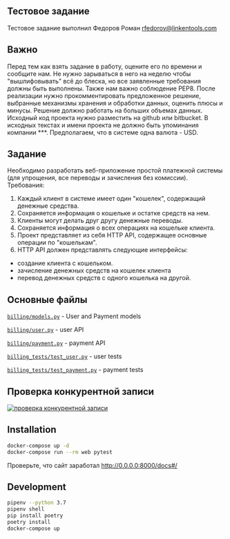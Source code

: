 ## Тестовое задание

Тестовое задание выполнил Федоров Роман rfedorov@linkentools.com 

## Важно
Перед тем как взять задание в работу, оцените его по времени и сообщите нам.
Не нужно зарываться в него на неделю чтобы "вышлифовывать" всё до блеска, но все
заявленные требования должны быть выполнены. Также нам важно соблюдение PEP8.
После реализации нужно прокомментировать предложенное решение, выбранные
механизмы хранения и обработки данных, оценить плюсы и минусы.
Решение должно работать на больших объемах данных.
Исходный код проекта нужно разместить на github или bitbucket.
В исходных текстах и имени проекта не должно быть упоминания компании ***.
Предполагаем, что в системе одна валюта - USD.

## Задание
Необходимо разработать веб-приложение простой платежной системы (для упрощения,
все переводы и зачисления без комиссии).
Требования:
1. Каждый клиент в системе имеет один "кошелек", содержащий денежные средства.
2. Сохраняется информация о кошельке и остатке средств на нем.
3. Клиенты могут делать друг другу денежные переводы.
4. Сохраняется информация о всех операциях на кошельке клиента.
5. Проект представляет из себя HTTP API, содержащее основные операции по "кошелькам".
6. HTTP API должен представлять следующие интерфейсы:
* создание клиента с кошельком.
* зачисление денежных средств на кошелек клиента
* перевод денежных средств с одного кошелька на другой.

## Основные файлы

[`billing/models.py`](billing/models.py) - User and Payment models

[`billing/user.py`](billing/user.py) - user API

[`billing/payment.py`](billing/payment.py) - payment API

[`billing_tests/test_user.py`](billing_tests/test_user.py) - user tests

[`billing_tests/test_payment.py`](billing_tests/test_payment.py) - payment tests

## Проверка конкурентной записи

[![проверка конкурентной записи](https://img.youtube.com/vi/963Zp8ocT1U/0.jpg)](https://www.youtube.com/watch?v=963Zp8ocT1U)

## Installation

```bash
docker-compose up -d
docker-compose run --rm web pytest
```

Проверьте, что сайт заработал http://0.0.0.0:8000/docs#/

## Development

```bash
pipenv --python 3.7
pipenv shell
pip install poetry
poetry install
docker-compose up
```
